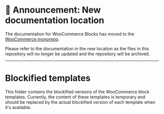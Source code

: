 # 📣 Announcement: New documentation location

The documentation for WooCommerce Blocks has moved to the [WooCommerce monorepo](https://github.com/woocommerce/woocommerce/tree/trunk/plugins/woocommerce-blocks/docs/).

Please refer to the documentation in the new location as the files in this repository will no longer be updated and the repository will be archived.

---

# Blockified templates

This folder contains the blockified versions of the WooCommerce block templates.
Currently, the content of these templates is temporary and should be replaced by the actual blockified version
of each template when it's available.
